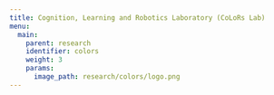 ```yaml
---
title: Cognition, Learning and Robotics Laboratory (CoLoRs Lab)
menu:
  main:
    parent: research
    identifier: colors
    weight: 3
    params:
      image_path: research/colors/logo.png
---
```


